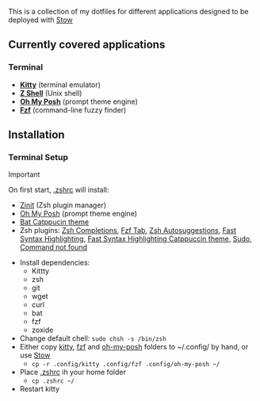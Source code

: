 This is a collection of my dotfiles for different applications designed to be deployed with [Stow](https://www.gnu.org/software/stow/)

Currently covered applications
--------

### Terminal
* **[Kitty](https://github.com/kovidgoyal/kitty)** (terminal emulator)
* **[Z Shell](https://www.zsh.org/)** (Unix shell)
* **[Oh My Posh](https://github.com/JanDeDobbeleer/oh-my-posh)** (prompt theme engine)
* **[Fzf](https://github.com/junegunn/fzf)** (command-line fuzzy finder)

Installation
--------

### Terminal Setup
> [!IMPORTANT]
> On first start, [.zshrc](/.zshrc) will install:
>    * [Zinit](https://github.com/zdharma-continuum/zinit) (Zsh plugin manager)
>    * [Oh My Posh](https://github.com/JanDeDobbeleer/oh-my-posh) (prompt theme engine)
>    * [Bat Catppucin theme](https://github.com/catppuccin/bat)
>    * Zsh plugins: [Zsh Completions](https://github.com/zsh-users/zsh-completions), [Fzf Tab](https://github.com/Aloxaf/fzf-tab), [Zsh Autosuggestions](https://github.com/zsh-users/zsh-autosuggestions), [Fast Syntax Highlighting](https://github.com/zdharma-continuum/fast-syntax-highlighting), [Fast Syntax Highlighting Catppuccin theme](https://github.com/catppuccin/zsh-fsh), [Sudo](https://github.com/ohmyzsh/ohmyzsh/tree/master/plugins/sudo), [Command not found](https://github.com/ohmyzsh/ohmyzsh/tree/master/plugins/command-not-found)

* Install dependencies:
    * Kittty
    * zsh
    * git
    * wget
    * curl
    * bat
    * fzf
    * zoxide
* Change default chell: `sudo chsh -s /bin/zsh`
* Either copy [kitty](kitty/), [fzf](fzf/) and [oh-my-posh](oh-my-posh/) folders to ~/.config/ by hand, or use [Stow](https://www.gnu.org/software/stow/)
    * `cp -r .config/kitty .config/fzf .config/oh-my-posh ~/`
* Place [.zshrc](/.zshrc) ih your home folder
    * `cp .zshrc ~/`
* Restart kitty

